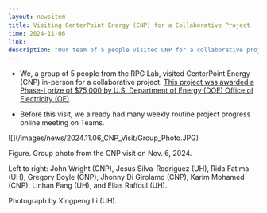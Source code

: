 ```yaml
---
layout: newsitem
title: Visiting CenterPoint Energy (CNP) for a Collaborative Project
time: 2024-11-06
link: 
description: "Our team of 5 people visited CNP for a collaborative project investigating the impact of growing EVs on the CNP grid."
---
```


* We, a group of 5 people from the RPG Lab, visited CenterPoint Energy (CNP) in-person for a collaborative project. <a href="/news/XL-DOE-OE-HEROS-DigtzlUtil/" class="off">This project was awarded a Phase-I prize of $75,000 by U.S. Department of Energy (DOE) Office of Electricity (OE)</a>.

* Before this visit, we already had many weekly routine project progress online meeting on Teams.


<div class="spacer"></div>

<div class="smallspacer"></div>
![](/images/news/2024.11.06_CNP_Visit/Group_Photo.JPG)
<div class="spacer"></div>

Figure. Group photo from the CNP visit on Nov. 6, 2024. 

Left to right: John Wright (CNP), Jesus Silva-Rodriguez (UH), Rida Fatima (UH), Gregory Boyle (CNP),
Jhonny Di Girolamo (CNP), Karim Mohamed (CNP), Linhan Fang (UH), and Elias Raffoul (UH).

Photograph by Xingpeng Li (UH).

<div class="spacer"></div>

